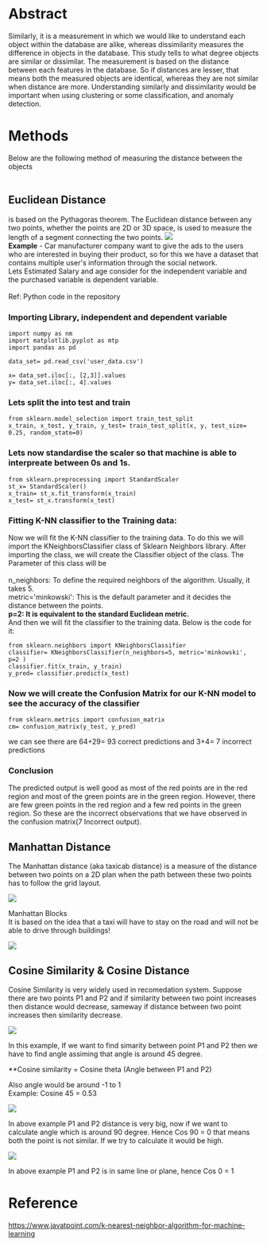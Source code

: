 # Abstract
Similarly, it is a measurement in which we would like to understand each object within the database are alike, whereas dissimilarity measures the difference in objects in the database. This study tells to what degree objects are similar or dissimilar. The measurement is based on the distance between each features in the database. So if distances are lesser, that means both the measured objects are identical, whereas they are not similar when distance are more. Understanding similarly and dissimilarity would be important when using clustering or some classification, and anomaly detection.

# Methods
Below are the following method of measuring the distance between the objects  <br /> <br /> 
## **Euclidean Distance** 
is based on the Pythagoras theorem. The Euclidean distance between any two points, whether the points are 2D or 3D space, is used to measure the length of a segment connecting the two points. 
![](https://github.com/Pramodgopinathan/similarity-dissimilarity/blob/856ae39167d7dcd62a7ac4f68e77b4501e93cb1d/Euclidean_Distance.png) <br/>
**Example** - Car manufacturer company want to give the ads to the users who are interested in buying their product, so for this we have a dataset that contains multiple user's information through the social network. <br/>
Lets Estimated Salary and age consider for the independent variable and the purchased variable is dependent variable. <br/><br/>
Ref: Python code in the repository

### Importing Library, independent and dependent variable
```python:
import numpy as nm  
import matplotlib.pyplot as mtp  
import pandas as pd

data_set= pd.read_csv('user_data.csv')  

x= data_set.iloc[:, [2,3]].values  
y= data_set.iloc[:, 4].values  
```
### Lets split the into test and train
```python:
from sklearn.model_selection import train_test_split  
x_train, x_test, y_train, y_test= train_test_split(x, y, test_size= 0.25, random_state=0)  
```
### Lets now standardise the scaler so that machine is able to interpreate between 0s and 1s.
```python:
from sklearn.preprocessing import StandardScaler    
st_x= StandardScaler()    
x_train= st_x.fit_transform(x_train)    
x_test= st_x.transform(x_test)  
```
### Fitting K-NN classifier to the Training data:
Now we will fit the K-NN classifier to the training data. To do this we will import the KNeighborsClassifier class of Sklearn Neighbors library. After importing the class, we will create the Classifier object of the class. The Parameter of this class will be <br /> <br /> 
n_neighbors: To define the required neighbors of the algorithm. Usually, it takes 5. <br />
metric='minkowski': This is the default parameter and it decides the distance between the points. <br />
**p=2: It is equivalent to the standard Euclidean metric.** <br />
And then we will fit the classifier to the training data. Below is the code for it: <br />
```python:
from sklearn.neighbors import KNeighborsClassifier  
classifier= KNeighborsClassifier(n_neighbors=5, metric='minkowski', p=2 )  
classifier.fit(x_train, y_train)  
y_pred= classifier.predict(x_test)  
```
### Now we will create the Confusion Matrix for our K-NN model to see the accuracy of the classifier
```python:
from sklearn.metrics import confusion_matrix  
cm= confusion_matrix(y_test, y_pred)  
```
we can see there are 64+29= 93 correct predictions and 3+4= 7 incorrect predictions <br />
### Conclusion 
The predicted output is well good as most of the red points are in the red region and most of the green points are in the green region. However, there are few green points in the red region and a few red points in the green region. So these are the incorrect observations that we have observed in the confusion matrix(7 Incorrect output).

## **Manhattan Distance**
The Manhattan distance (aka taxicab distance) is a measure of the distance between two points on a 2D plan when the path between these two points has to follow the grid layout. 

![](https://github.com/Pramodgopinathan/similarity-dissimilarity/blob/fdcc765727710238fa2a5215ab26683ad70dd41f/Manhattan%20Distance.png)

Manhattan Blocks <br />
It is based on the idea that a taxi will have to stay on the road and will not be able to drive through buildings!

![](https://github.com/Pramodgopinathan/similarity-dissimilarity/blob/fd4704e7353921d70bfa190fe9f8fc3b9913a9e8/Manhattan%20Distance%20-%20Block.png)

## **Cosine Similarity & Cosine Distance**
Cosine Similarity is very widely used in recomedation system. 
Suppose there are two points P1 and P2 and if similarity between two point increases then distance would decrease, sameway if distance between two point increases then similarity decrease.

![](https://github.com/Pramodgopinathan/similarity-dissimilarity/blob/62f7e84d862078852ea813679e71b8dad84f82f4/Cosine%20Similarity%20Part%201.png)

In this example, If we want to find simarity between point P1 and P2 then we have to find angle assiming that angle is around 45 degree. <br />

**Cosine similarity = Cosine theta (Angle between P1 and P2)

Also angle would be around -1 to 1 <br />
Example: Cosine 45 = 0.53


![](https://github.com/Pramodgopinathan/similarity-dissimilarity/blob/62f7e84d862078852ea813679e71b8dad84f82f4/Cosine%20Similarity%20Part%202.png)

In above example P1 and P2 distance is very big, now if we want to calculate angle which is around 90 degree. Hence Cos 90 = 0 that means both the point is not similar. If we try to calculate it would be high. 

![](https://github.com/Pramodgopinathan/similarity-dissimilarity/blob/62f7e84d862078852ea813679e71b8dad84f82f4/Cosine%20Similarity%20Part%203.png)


In above example P1 and P2 is in same line or plane, hence Cos 0 = 1

# Reference
https://www.javatpoint.com/k-nearest-neighbor-algorithm-for-machine-learning

